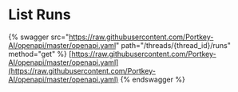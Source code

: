 # List Runs

{% swagger src="https://raw.githubusercontent.com/Portkey-AI/openapi/master/openapi.yaml" path="/threads/{thread_id}/runs" method="get" %}
[https://raw.githubusercontent.com/Portkey-AI/openapi/master/openapi.yaml](https://raw.githubusercontent.com/Portkey-AI/openapi/master/openapi.yaml)
{% endswagger %}
